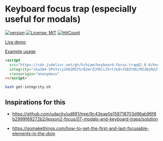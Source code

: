 # Keyboard focus trap (especially useful for modals)

[![version](https://img.shields.io/github/release/hchiam/keyboard-focus-trap?style=flat-square)](https://github.com/hchiam/keyboard-focus-trap/releases) [![License: MIT](https://img.shields.io/badge/License-MIT-yellow.svg?style=flat-square)](https://github.com/hchiam/keyboard-focus-trap/blob/master/LICENSE) [![HitCount](http://hits.dwyl.com/hchiam/keyboard-focus-trap.svg)](http://hits.dwyl.com/hchiam/keyboard-focus-trap)

[Live demo](https://codepen.io/hchiam/pen/NWxbBdr)

[Example usage](https://github.com/hchiam/keyboard-focus-trap/blob/master/demo.html)

```html
<script
  src="https://cdn.jsdelivr.net/gh/hchiam/keyboard-focus-trap@1.0.0/keyboard-focus-trap.js"
  integrity="sha384-5PnYzry1hKZM375/B2mrZCP6CiJ5rt7ed+J5B3t0U/MZ2NjRU2S/O7bKhNwF06hX"
  crossorigin="anonymous"
></script>
```

```bash
bash get-integrity.sh
```

## Inspirations for this

- <https://github.com/udacity/ud891/tree/9c43eae0e158718703d96ab96f8b2999f69272b2/lesson2-focus/07-modals-and-keyboard-traps/solution>

- <https://gomakethings.com/how-to-get-the-first-and-last-focusable-elements-in-the-dom>
